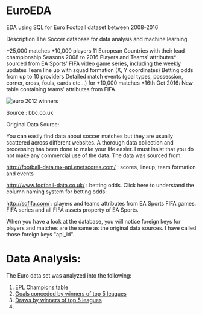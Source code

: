 # EuroEDA
EDA using SQL for Euro Football dataset between 2008-2016

Description
The Soccer database for data analysis and machine learning.

+25,000 matches
+10,000 players
11 European Countries with their lead championship
Seasons 2008 to 2016
Players and Teams' attributes* sourced from EA Sports' FIFA video game series, including the weekly updates
Team line up with squad formation (X, Y coordinates)
Betting odds from up to 10 providers
Detailed match events (goal types, possession, corner, cross, fouls, cards etc...) for +10,000 matches
*16th Oct 2016: New table containing teams' attributes from FIFA.

![euro 2012 winners](https://ichef.bbci.co.uk/onesport/cps/480/mcs/media/images/61291000/jpg/_61291275_hi015224339.jpg)

Source : bbc.co.uk

Original Data Source:

You can easily find data about soccer matches but they are usually scattered across different websites. A thorough data collection and processing has been done to make your life easier. I must insist that you do not make any commercial use of the data. The data was sourced from:

http://football-data.mx-api.enetscores.com/ : scores, lineup, team formation and events

http://www.football-data.co.uk/ : betting odds. Click here to understand the column naming system for betting odds:

http://sofifa.com/ : players and teams attributes from EA Sports FIFA games. FIFA series and all FIFA assets property of EA Sports.

When you have a look at the database, you will notice foreign keys for players and matches are the same as the original data sources. I have called those foreign keys "api_id".

# **Data Analysis**:
The Euro data set was analyzed into the following:
1. [EPL Champions table](https://github.com/salilc/EuroEDA/blob/master/eplwinners_table)
2. [Goals conceded by winners of top 5 leagues]()
3. [Draws by winners of top 5 leagues]()
4. []()

